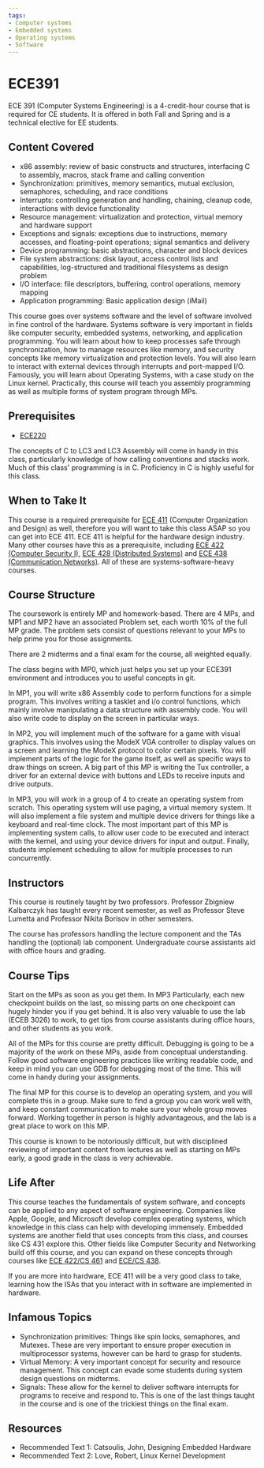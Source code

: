```yaml
---
tags:
- Computer systems
- Embedded systems
- Operating systems
- Software
---
```

# ECE391

ECE 391 (Computer Systems Engineering) is a 4-credit-hour course that is required for CE students. It is offered in both Fall and Spring and is a technical elective for EE students.

## Content Covered
- x86 assembly: review of basic constructs and structures, interfacing C to assembly, macros, stack frame and calling convention
- Synchronization: primitives, memory semantics, mutual exclusion, semaphores, scheduling, and race conditions
- Interrupts: controlling generation and handling, chaining, cleanup code, interactions with device functionality
- Resource management: virtualization and protection, virtual memory and hardware support
- Exceptions and signals: exceptions due to instructions, memory accesses, and floating-point operations; signal semantics and delivery
- Device programming: basic abstractions, character and block devices
- File system abstractions: disk layout, access control lists and capabilities, log-structured and traditional filesystems as design problem
- I/O interface: file descriptors, buffering, control operations, memory mapping
- Application programming: Basic application design (iMail)

This course goes over systems software and the level of software involved in fine control of the hardware. Systems software is very important in fields like computer security, embedded systems, networking, and application programming. You will learn about how to keep processes safe through synchronization, how to manage resources like memory, and security concepts like memory virtualization and protection levels. You will also learn to interact with external devices through interrupts and port-mapped I/O. Famously, you will learn about Operating Systems, with a case study on the Linux kernel. Practically, this course will teach you assembly programming as well as multiple forms of system program through MPs.

## Prerequisites

- [ECE220](ECE220.md)

The concepts of C to LC3 and LC3 Assembly will come in handy in this class, particularly knowledge of how calling conventions and stacks work. Much of this class' programming is in C. Proficiency in C is highly useful for this class. 

## When to Take It

This course is a required prerequisite for [ECE 411](ECE411.md) (Computer Organization and Design) as well, therefore you will want to take this class ASAP so you can get into ECE 411. ECE 411 is helpful for the hardware design industry. Many other courses have this as a prerequisite, including [ECE 422 (Computer Security I)](https://cs.illinois.edu/academics/courses/cs461), [ECE 428 (Distributed Systems)](https://ece.illinois.edu/academics/courses/ece428) and [ECE 438 (Communication Networks)](https://ece.illinois.edu/academics/courses/ece438). All of these are systems-software-heavy courses.

## Course Structure

The coursework is entirely MP and homework-based. There are 4 MPs, and MP1 and MP2 have an associated Problem set, each worth 10% of the full MP grade. The problem sets consist of questions relevant to your MPs to help prime you for those assignments.

There are 2 midterms and a final exam for the course, all weighted equally.

The class begins with MP0, which just helps you set up your ECE391 environment and introduces you to useful concepts in git.

In MP1, you will write x86 Assembly code to perform functions for a simple program. This involves writing a tasklet and i/o control functions, which mainly involve manipulating a data structure with assembly  code. You will also write code to display on the screen in particular ways. 

In MP2, you will implement much of the software for a game with visual graphics. This involves using the ModeX VGA controller to display values on a screen and learning the ModeX protocol to color certain pixels. You will implement parts of the logic for the game itself, as well as specific ways to draw things on screen. A big part of this MP is writing the Tux controller, a driver for an external device with buttons and LEDs to receive inputs and drive outputs. 

In MP3, you will work in a group of 4 to create an operating system from scratch. This operating system will use paging, a virtual memory system. It will also implement a file system and multiple device drivers for things like a keyboard and real-time clock. The most important part of this MP is implementing system calls, to allow user code to be executed and interact with the kernel, and using your device drivers for input and output. Finally, students implement scheduling to allow for multiple processes to run concurrently.

## Instructors

This course is routinely taught by two professors. Professor Zbigniew Kalbarczyk has taught every recent semester, as well as Professor Steve Lumetta and Professor Nikita Borisov in other semesters.

The course has professors handling the lecture component and the TAs handling the (optional) lab component. Undergraduate course assistants aid with office hours and grading.

## Course Tips

Start on the MPs as soon as you get them. In MP3 Particularly, each new checkpoint builds on the last, so missing parts on one checkpoint can hugely hinder you if you get behind. It is also very valuable to use the lab (ECEB 3026) to work, to get tips from course assistants during office hours, and other students as you work.

All of the MPs for this course are pretty difficult. Debugging is going to be a majority of the work on these MPs, aside from conceptual understanding. Follow good software engineering practices like writing readable code, and keep in mind you can use GDB for debugging most of the time. This will come in handy during your assignments.

The final MP for this course is to develop an operating system, and you will complete this in a group. Make sure to find a group you can work well with, and keep constant communication to make sure your whole group moves forward. Working together in person is highly advantageous, and the lab is a great place to work on this MP. 

This course is known to be notoriously difficult, but with disciplined reviewing of important content from lectures as well as starting on MPs early, a good grade in the class is very achievable.

## Life After

This course teaches the fundamentals of system software, and concepts can be applied to any aspect of software engineering. Companies like Apple, Google, and Microsoft develop complex operating systems, which knowledge in this class can help with developing immensely. Embedded systems are another field that uses concepts from this class, and courses like CS 431 explore this. Other fields like Computer Security and Networking build off this course, and you can expand on these concepts through courses like [ECE 422/CS 461](https://cs.illinois.edu/academics/courses/cs461) and [ECE/CS 438](https://ece.illinois.edu/academics/courses/ece438). 

If you are more into hardware, ECE 411 will be a very good class to take, learning how the ISAs that you interact with in software are implemented in hardware. 

## Infamous Topics

- Synchronization primitives: Things like spin locks, semaphores, and Mutexes. These are very important to ensure proper execution in multiprocessor systems, however can be hard to grasp for students.
- Virtual Memory: A very important concept for security and resource management. This concept can evade some students during system design questions on midterms.
- Signals: These allow for the kernel to deliver software interrupts for programs to receive and respond to. This is one of the last things taught in the course and is one of the trickiest things on the final exam.

## Resources

- Recommended Text 1: Catsoulis, John, Designing Embedded Hardware
- Recommended Text 2: Love, Robert, Linux Kernel Development
